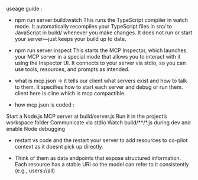 useage guide : 

- npm run server:build:watch
This runs the TypeScript compiler in watch mode. It automatically recompiles your TypeScript files in src/ to JavaScript in build/ whenever you make changes. It does not run or start your server—just keeps your build up to date.

- npm run server:inspect
This starts the MCP Inspector, which launches your MCP server in a special mode that allows you to interact with it using the Inspector UI. It connects to your server via stdio, so you can use tools, resources, and prompts as intended.


- what is mcp.json -> it tells our client what servers exist and how to talk to them. It specifies how to start each server and debug or run them. client here is cline which is mcp compactible.


- how mcp.json is coded : 

Start a Node.js MCP server at build/server.js
Run it in the project’s workspace folder
Communicate via stdio
Watch build/**/*.js during dev and enable Node debugging

- restart vs code and the restart your server to add resources to co-pilot context as it doesnt pick up directly.

- Think of them as data endpoints that expose structured information. Each resource has a stable URI so the model can refer to it consistently (e.g., users://all)
